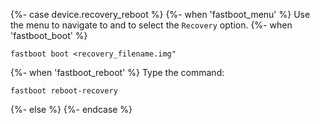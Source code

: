 {%- case device.recovery_reboot %}
{%- when 'fastboot_menu' %}
Use the menu to navigate to and to select the `Recovery` option.
{%- when 'fastboot_boot' %}
```
fastboot boot <recovery_filename.img"
```
{%- when 'fastboot_reboot' %}
Type the command:
```
fastboot reboot-recovery
```
{%- else %}
{%- endcase %}
